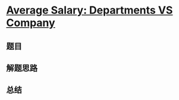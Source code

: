 # [Average Salary: Departments VS Company](https://leetcode.com/problems/average-salary-departments-vs-company/)
## 题目


## 解题思路


## 总结


